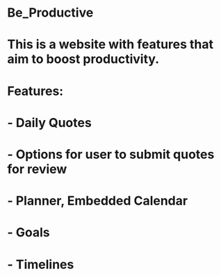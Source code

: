 # Be_Productive

# This is a website with features that aim to boost productivity.
# Features:
# - Daily Quotes
#     - Options for user to submit quotes for review
#
# - Planner, Embedded Calendar
# 
# - Goals
#     - Timelines

